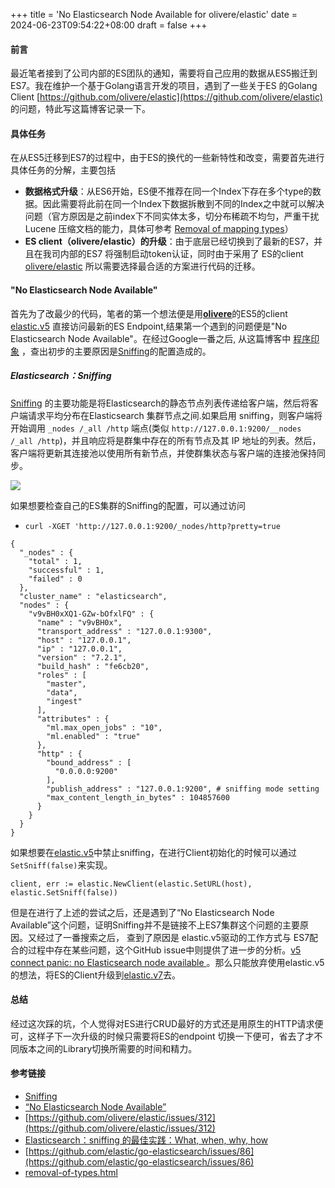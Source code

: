 +++
title = 'No Elasticsearch Node Available for olivere/elastic'
date = 2024-06-23T09:54:22+08:00
draft = false
+++


#### 前言
最近笔者接到了公司内部的ES团队的通知，需要将自己应用的数据从ES5搬迁到ES7。我在维护一个基于Golang语言开发的项目，遇到了一些关于ES 的Golang Client [https://github.com/olivere/elastic](https://github.com/olivere/elastic) 的问题，特此写这篇博客记录一下。
#### 具体任务

在从ES5迁移到ES7的过程中，由于ES的换代的一些新特性和改变，需要首先进行具体任务的分解，主要包括
* **数据格式升级**：从ES6开始，ES便不推荐在同一个Index下存在多个type的数据。因此需要将此前在同一个Index下数据拆散到不同的Index之中就可以解决问题（官方原因是之前index下不同实体太多，切分布稀疏不均匀，严重干扰 Lucene 压缩文档的能力，具体可参考 [Removal of mapping types](https://www.elastic.co/guide/en/elasticsearch/reference/6.8/removal-of-types.html)）
* **ES client（olivere/elastic）的升级**：由于底层已经切换到了最新的ES7，并且在我司内部的ES7 将强制启动token认证，同时由于采用了 ES的client [olivere/elastic](https://github.com/olivere/elastic) 所以需要选择最合适的方案进行代码的迁移。

#### "No Elasticsearch Node Available"
 首先为了改最少的代码，笔者的第一个想法便是用<u>**olivere**</u>的ES5的client [elastic.v5](https://gopkg.in/olivere/elastic.v5) 直接访问最新的ES Endpoint,结果第一个遇到的问题便是"No Elasticsearch Node Available"。在经过Google一番之后, 从这篇博客中 [程序印象](https://www.do1618.com/archives/1355/no-elasticsearch-node-available/) ，查出初步的主要原因是[Sniffing](https://github.com/olivere/elastic/wiki/Sniffing)的配置造成的。
 
##### Elasticsearch：Sniffing
[Sniffing](https://github.com/olivere/elastic/wiki/Sniffing) 的主要功能是将Elasticsearch的静态节点列表传递给客户端，然后将客户端请求平均分布在Elasticsearch 集群节点之间.如果启用 sniffing，则客户端将开始调用 `_nodes /_all /http` 端点(类似 `http://127.0.0.1:9200/__nodes /_all /http`)，并且响应将是群集中存在的所有节点及其 IP 地址的列表。然后，客户端将更新其连接池以使用所有新节点，并使群集状态与客户端的连接池保持同步。

![](https://p6-juejin.byteimg.com/tos-cn-i-k3u1fbpfcp/a9deded0a28945e0beb5ecdba0309e88~tplv-k3u1fbpfcp-watermark.image)

如果想要检查自己的ES集群的Sniffing的配置，可以通过访问 

* `curl -XGET 'http://127.0.0.1:9200/_nodes/http?pretty=true`
```
{
  "_nodes" : {
    "total" : 1,
    "successful" : 1,
    "failed" : 0
  },
  "cluster_name" : "elasticsearch",
  "nodes" : {
    "v9vBH0xXQ1-GZw-bOfxlFQ" : {
      "name" : "v9vBH0x",
      "transport_address" : "127.0.0.1:9300",
      "host" : "127.0.0.1",
      "ip" : "127.0.0.1",
      "version" : "7.2.1",
      "build_hash" : "fe6cb20",
      "roles" : [
        "master",
        "data",
        "ingest"
      ],
      "attributes" : {
        "ml.max_open_jobs" : "10",
        "ml.enabled" : "true"
      },
      "http" : {
        "bound_address" : [
          "0.0.0.0:9200"
        ],
        "publish_address" : "127.0.0.1:9200", # sniffing mode setting
        "max_content_length_in_bytes" : 104857600
      }
    }
  }
}
```




如果想要在[elastic.v5](https://gopkg.in/olivere/elastic.v5)中禁止sniffing，在进行Client初始化的时候可以通过`SetSniff(false)`来实现。


`client, err := elastic.NewClient(elastic.SetURL(host),
elastic.SetSniff(false))
`

但是在进行了上述的尝试之后，还是遇到了“No Elasticsearch Node Available”这个问题，证明Sniffing并不是链接不上ES7集群这个问题的主要原因。又经过了一番搜索之后， 查到了原因是 elastic.v5驱动的工作方式与 ES7配合的过程中存在某些问题，这个GitHub issue中则提供了进一步的分析。[v5 connect panic: no Elasticsearch node available ](https://github.com/olivere/elastic/issues/387)。那么只能放弃使用elastic.v5的想法，将ES的Client升级到[elastic.v7](https://gopkg.in/olivere/elastic.v7)去。

#### 总结
经过这次踩的坑，个人觉得对ES进行CRUD最好的方式还是用原生的HTTP请求便可，这样子下一次升级的时候只需要将ES的endpoint 切换一下便可，省去了才不同版本之间的Library切换所需要的时间和精力。


#### 参考链接


*  [Sniffing](https://github.com/olivere/elastic/wiki/Sniffing)
*  [“No Elasticsearch Node Available”](https://www.do1618.com/archives/1355/no-elasticsearch-node-available/)
* [https://github.com/olivere/elastic/issues/312](https://github.com/olivere/elastic/issues/312)
* [Elasticsearch：sniffing 的最佳实践：What, when, why, how](https://blog.csdn.net/UbuntuTouch/article/details/107199603)
* [https://github.com/elastic/go-elasticsearch/issues/86](https://github.com/elastic/go-elasticsearch/issues/86)
* [removal-of-types.html](https://www.elastic.co/guide/en/elasticsearch/reference/6.8/removal-of-types.html)
